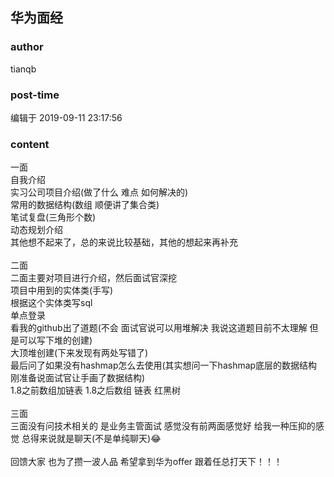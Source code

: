 ## 华为面经
### author 
tianqb
### post-time 

编辑于  2019-09-11 23:17:56
### content 
<div class="post-topic-des nc-post-content">
 一面
 <br/>
 自我介绍
 <br/>
 实习公司项目介绍(做了什么 难点 如何解决的)
 <br/>
 常用的数据结构(数组 顺便讲了集合类)
 <br/>
 笔试复盘(三角形个数)
 <br/>
 动态规划介绍
 <br/>
 其他想不起来了，总的来说比较基础，其他的想起来再补充
 <br/>
 <br/>
 二面
 <br/>
 二面主要对项目进行介绍，然后面试官深挖
 <br/>
 项目中用到的实体类(手写)
 <br/>
 根据这个实体类写sql
 <br/>
 单点登录
 <br/>
 看我的github出了道题(不会 面试官说可以用堆解决 我说这道题目前不太理解 但是可以写下堆的创建)
 <br/>
 大顶堆创建(下来发现有两处写错了)
 <br/>
 最后问了如果没有hashmap怎么去使用(其实想问一下hashmap底层的数据结构 刚准备说面试官让手画了数据结构)
 <br/>
 1.8之前数组加链表 1.8之后数组 链表 红黑树
 <br/>
 <br/>
 三面
 <br/>
 三面没有问技术相关的 是业务主管面试 感觉没有前两面感觉好 给我一种压抑的感觉 总得来说就是聊天(不是单纯聊天)😂
 <br/>
 <br/>
 回馈大家 也为了攒一波人品 希望拿到华为offer 跟着任总打天下！！！
</div>

